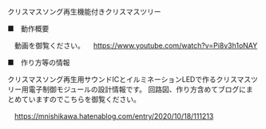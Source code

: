 クリスマスソング再生機能付きクリスマスツリー

■　動作概要

　動画を御覧ください。
　https://www.youtube.com/watch?v=Pi8v3h1oNAY



■　作り方等の情報

クリスマスソング再生用サウンドICとイルミネーションLEDで作るクリスマスツリー用電子制御モジュールの設計情報です。
回路図、作り方含めてブログにまとめていますのでこちらを御覧ください。

　https://mnishikawa.hatenablog.com/entry/2020/10/18/111213


